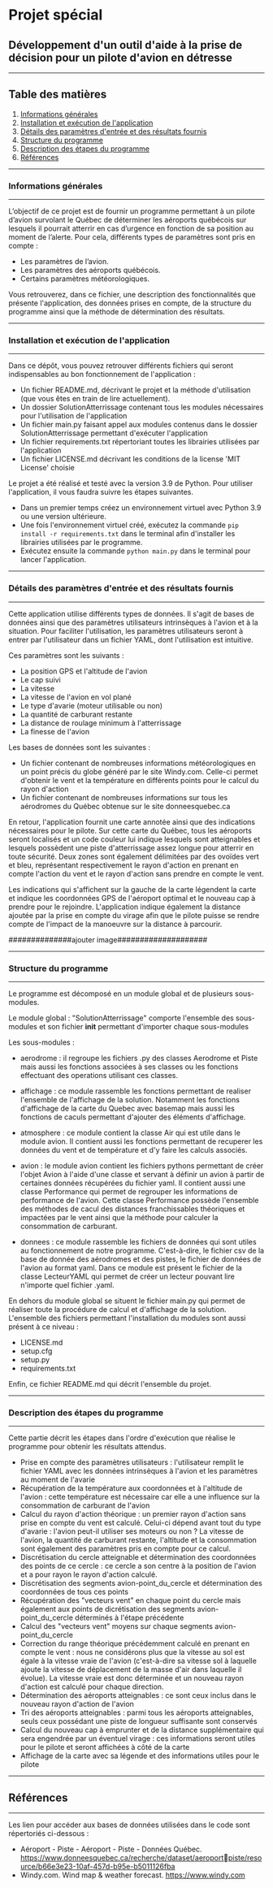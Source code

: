# Projet spécial
## Développement d'un outil d'aide à la prise de décision pour un pilote d'avion en détresse
***
## Table des matières
1. [Informations générales](#informations-générales)
2. [Installation et exécution de l'application](#installation-et-exécution-de-l'application)
3. [Détails des paramètres d'entrée et des résultats fournis](#détails-des-paramètres-d'entrée-et-des-résultats-fournis)
4. [Structure du programme](#structure-du-programme)
5. [Description des étapes du programme](#description-des-étapes-du-programme)
6. [Références](#références)
***
### Informations générales
***
L’objectif de ce projet est de fournir un programme permettant à un pilote d’avion 
survolant le Québec de déterminer les aéroports québécois sur lesquels il pourrait atterrir en cas 
d’urgence en fonction de sa position au moment de l’alerte.
Pour cela, différents types de paramètres sont pris en compte : 
- Les paramètres de l’avion.
- Les paramètres des aéroports québécois.
- Certains paramètres météorologiques.

Vous retrouverez, dans ce fichier, une description des fonctionnalités que présente l'application, des données prises en compte, de la structure du programme ainsi que la méthode de détermination des résultats.
***
### Installation et exécution de l'application
***
Dans ce dépôt, vous pouvez retrouver différents fichiers qui seront indispensables au bon fonctionnement de l'application :

* Un fichier README.md, décrivant le projet et la méthode d'utilisation (que vous êtes en train de lire actuellement). 
* Un dossier SolutionAtterrissage contenant tous les modules nécessaires pour l'utilisation de l'application
* Un fichier main.py faisant appel aux modules contenus dans le dossier SolutionAtterrissage permettant d'exécuter l'application
* Un fichier requirements.txt répertoriant toutes les librairies utilisées par l'application
* Un fichier LICENSE.md décrivant les conditions de la license 'MIT License' choisie

Le projet a été réalisé et testé avec la version 3.9 de Python. Pour utiliser l'application, il vous faudra suivre les étapes suivantes. 
* Dans un premier temps créez un environnement virtuel avec Python 3.9 ou une version ultérieure.
* Une fois l'environnement virtuel créé, exécutez la commande `pip install -r requirements.txt` dans le terminal afin d'installer les librairies utilisées par le programme.
* Exécutez ensuite la commande `python main.py` dans le terminal pour lancer l'application.

***
### Détails des paramètres d'entrée et des résultats fournis
***
Cette application utilise différents types de données. Il s'agit de bases de données ainsi que des paramètres utilisateurs intrinsèques à l'avion et à la situation. Pour faciliter l'utilisation, les paramètres utilisateurs seront à entrer par l'utilisateur dans un fichier YAML, dont l'utilisation est intuitive. 

Ces paramètres sont les suivants : 
- La position GPS et l'altitude de l'avion
- Le cap suivi
- La vitesse
- La vitesse de l'avion en vol plané
- Le type d'avarie (moteur utilisable ou non)
- La quantité de carburant restante
- La distance de roulage minimum à l'atterrissage
- La finesse de l'avion

Les bases de données sont les suivantes : 
- Un fichier contenant de nombreuses informations météorologiques en un point précis du globe généré par le site Windy.com. Celle-ci permet d'obtenir le vent et la température en différents points pour le calcul du rayon d'action
- Un fichier contenant de nombreuses informations sur tous les aérodromes du Québec obtenue sur le site donneesquebec.ca


En retour, l'application fournit une carte annotée ainsi que des indications nécessaires pour le pilote. Sur cette carte du Québec, tous les aéroports seront localisés et un code couleur lui indique lesquels sont atteignables et lesquels possèdent une piste d'atterrissage assez longue pour atterrir en toute sécurité. Deux zones sont également délimitées par des ovoïdes vert et bleu, représentant respectivement le rayon d'action en prenant en compte l'action du vent et le rayon d'action sans prendre en compte le vent. 


Les indications qui s'affichent sur la gauche de la carte légendent la carte et indique les coordonnées GPS de l'aéroport optimal et le nouveau cap à prendre pour le rejoindre. L'application indique également la distance ajoutée par la prise en compte du virage afin que le pilote puisse se rendre compte de l'impact de la manoeuvre sur la distance à parcourir. 

##############ajouter image####################

***
### Structure du programme
***
Le programme est décomposé en un module global et de plusieurs sous-modules. 

Le module global : "SolutionAtterrissage" comporte l'ensemble des sous-modules et son fichier __init__ permettant d'importer chaque sous-modules

Les sous-modules : 
- aerodrome : il regroupe les fichiers .py des classes Aerodrome et Piste mais aussi les fonctions associées à ses classes ou les fonctions effectuant des operations utilisant ces classes.
  
- affichage : ce module rassemble les fonctions permettant de realiser l'ensemble de l'affichage de la solution. Notamment les fonctions d'affichage de la carte du Quebec avec basemap mais aussi les fonctions de caculs permettant d'ajouter des éléments d'affichage.
  
-  atmosphere : ce module contient la classe Air qui est utile dans le module avion. Il contient aussi les fonctions permettant de recuperer les données du vent et de température et d'y faire les calculs associés.

-  avion : le module avion contient les fichiers pythons permettant de créer l'objet Avion à l'aide d'une classe et servant à définir un avion à partir de certaines données récupérées du fichier yaml. Il contient aussi une classe Performance qui permet de regrouper les informations de performance de l'avion. Cette classe Performance possède l'ensemble des méthodes de cacul des distances franchissables théoriques et impactées par le vent ainsi que la méthode pour calculer la consommation de carburant.

-  donnees : ce module rassemble les fichiers de données qui sont utiles au fonctionnement de notre programme. C'est-à-dire, le fichier csv de la base de donnée des aérodromes et des pistes, le fichier de données de l'avion au format yaml. Dans ce module est présent le fichier de la classe LecteurYAML qui permet de créer un lecteur pouvant lire n'importe quel fichier .yaml.

En dehors du module global se situent le fichier main.py qui permet de réaliser toute la procédure de calcul et d'affichage de la solution.
L'ensemble des fichiers permettant l'installation du modules sont aussi présent à ce niveau :
- LICENSE.md
- setup.cfg
- setup.py
- requirements.txt

Enfin, ce fichier README.md qui décrit l'ensemble du projet.

***
### Description des étapes du programme
***

Cette partie décrit les étapes dans l'ordre d'exécution que réalise le programme pour obtenir les résultats attendus. 

* Prise en compte des paramètres utilisateurs : l'utilisateur remplit le fichier YAML avec les données intrinsèques à l'avion et les paramètres au moment de l'avarie
* Récupération de la température aux coordonnées et à l'altitude de l'avion : cette température est nécessaire car elle a une influence sur la consommation de carburant de l'avion
* Calcul du rayon d'action théorique : un premier rayon d'action sans prise en compte du vent est calculé. Celui-ci dépend avant tout du type d'avarie : l'avion peut-il utiliser ses moteurs ou non ? La vitesse de l'avion, la quantité de carburant restante, l'altitude et la consommation sont également des paramètres pris en compte pour ce calcul.
* Discrétisation du cercle atteignable et détermination des coordonnées des points de ce cercle : ce cercle a son centre à la position de l'avion et a pour rayon le rayon d'action calculé.  
* Discrétisation des segments avion-point_du_cercle et détermination des coordonnées de tous ces points
* Récupération des "vecteurs vent" en chaque point du cercle mais également aux points de dicrétisation des segments avion-point_du_cercle déterminés à l'étape précédente
* Calcul des "vecteurs vent" moyens sur chaque segments avion-point_du_cercle
* Correction du range théorique précédemment calculé en prenant en compte le vent : nous ne considérons plus que la vitesse au sol est égale à  la vitesse vraie de l'avion (c'est-à-dire sa vitesse sol à laquelle ajoute la vitesse de déplacement de la masse d'air dans laquelle il évolue). La vitesse vraie est donc déterminée et un nouveau rayon d'action est calculé pour chaque direction.
* Détermination des aéroports atteignables : ce sont ceux inclus dans le nouveau rayon d'action de l'avion
* Tri des aéroports atteignables : parmi tous les aéroports atteignables, seuls ceux possédant une piste de longueur suffisante sont conservés
* Calcul du nouveau cap à emprunter et de la distance supplémentaire qui sera engendrée par un éventuel virage : ces informations seront utiles pour le pilote et seront affichées à côté de la carte
* Affichage de la carte avec sa légende et des informations utiles pour le pilote

***
## Références
***
Les lien pour accéder aux bases de données utilisées dans le code sont répertoriés ci-dessous : 
* Aéroport - Piste - Aéroport - Piste - Données Québec. 
https://www.donneesquebec.ca/recherche/dataset/aeroportpiste/resource/b66e3e23-10af-457d-b95e-b5011126fba
* Windy.com. Wind map & weather forecast.
https://www.windy.com
